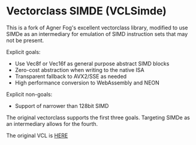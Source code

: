# Vectorclass SIMDE (VCLSimde)
This is a fork of Agner Fog's excellent vectorclass library, modified to use SIMDe as an intermediary for emulation of SIMD instruction sets that may not be present.

Explicit goals:
* Use Vec8f or Vec16f as general purpose abstract SIMD blocks
* Zero-cost abstraction when writing to the native ISA
* Transparent fallback to AVX2/SSE as needed
* High performance conversion to WebAssembly and NEON

Explicit non-goals:
* Support of narrower than 128bit SIMD

The original vectorclass supports the first three goals. Targeting SIMDe as an intermediary allows for the fourth.

The original VCL is [HERE](https://github.com/vectorclass/version2)
